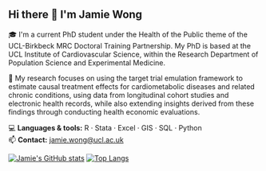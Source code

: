## Hi there 👋 I'm Jamie Wong

🎓 I'm a current PhD student under the Health of the Public theme of the UCL-Birkbeck MRC Doctoral Training Partnership. My PhD is based at the UCL Institute of Cardiovascular Science, within the Research Department of Population Science and Experimental Medicine.

🔬 My research focuses on using the target trial emulation framework to estimate causal treatment effects for cardiometabolic diseases and related chronic conditions, using data from longitudinal cohort studies and electronic health records, while also extending insights derived from these findings through conducting health economic evaluations.

💻 **Languages & tools:** R · Stata · Excel · GIS · SQL · Python  
📫 **Contact:** jamie.wong@ucl.ac.uk

[![Jamie's GitHub stats](https://github-readme-stats.vercel.app/api?username=jamiewlc)](https://github.com/anuraghazra/github-readme-stats)
[![Top Langs](https://github-readme-stats.vercel.app/api/top-langs/?username=jamiewlc)](https://github.com/anuraghazra/github-readme-stats)
